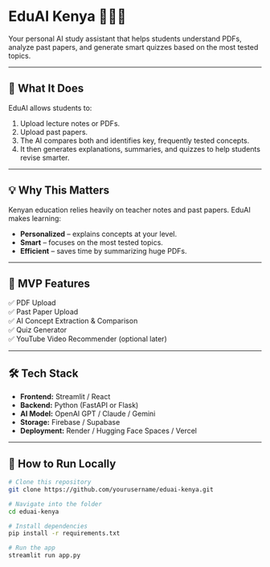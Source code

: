 # EduAI Kenya 🧠🇰🇪
Your personal AI study assistant that helps students understand PDFs, analyze past papers, and generate smart quizzes based on the most tested topics.

---

## 🚀 What It Does
EduAI allows students to:
1. Upload lecture notes or PDFs.
2. Upload past papers.
3. The AI compares both and identifies key, frequently tested concepts.
4. It then generates explanations, summaries, and quizzes to help students revise smarter.

---

## 💡 Why This Matters
Kenyan education relies heavily on teacher notes and past papers. EduAI makes learning:
- **Personalized** – explains concepts at your level.
- **Smart** – focuses on the most tested topics.
- **Efficient** – saves time by summarizing huge PDFs.

---

## 🧩 MVP Features
✅ PDF Upload  
✅ Past Paper Upload  
✅ AI Concept Extraction & Comparison  
✅ Quiz Generator  
✅ YouTube Video Recommender (optional later)  

---

## 🛠️ Tech Stack
- **Frontend:** Streamlit / React  
- **Backend:** Python (FastAPI or Flask)  
- **AI Model:** OpenAI GPT / Claude / Gemini  
- **Storage:** Firebase / Supabase  
- **Deployment:** Render / Hugging Face Spaces / Vercel  

---

## 🧪 How to Run Locally
```bash
# Clone this repository
git clone https://github.com/yourusername/eduai-kenya.git

# Navigate into the folder
cd eduai-kenya

# Install dependencies
pip install -r requirements.txt

# Run the app
streamlit run app.py
